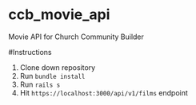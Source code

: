 # ccb_movie_api
Movie API for Church Community Builder


#Instructions

1. Clone down repository
2. Run `bundle install`
3. Run `rails s`
4. Hit `https://localhost:3000/api/v1/films` endpoint